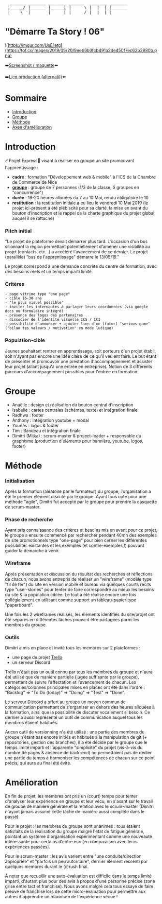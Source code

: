 <pre>
  ______ _______ _______ ______  _______ _______
 |_____/ |______ |_____| |     \ |  |  | |______
 |    \_ |______ |     | |_____/ |  |  | |______
</pre>   

# "Démarre Ta Story ! 06"

![https://imgur.com/UsE1etg](https://tof.cx/images/2019/05/20/9eeb6b0fcb491a3de450f7ec62b2980b.png)

➡️[Screenshot / maquette](https://imgur.com/UsE1etg)⬅️

➡️[Lien production (alternatif)](https://mijkami.github.io/story06/)⬅️

# Sommaire

- [Introduction](#Introduction)
- [Groupe](#Groupe)
- [Méthode](#Méthode)
- [Axes d'amélioration](#Amélioration)


# Introduction

☄️Projet Express🚡 visant à réaliser en groupe un site promouvant l'apprentissage :
	
- **cadre** : formation "Développement web & mobile" à l'ICS de la Chambre de Commerce de Nice
- **[groupe](#Groupe)** : groupe de 7 personnes (1/3 de la classe, 3 groupes en "concurrence")
- **durée** : 16-20 heures allouées du 7 au 10 Mai, rendu obligatoire le 10
- **restitution** : la restitution initiale a eu lieu le vendredi 10 Mai 2019 (le projet ici-présent a été plébiscité pour sa clarté, la mise en avant du bouton d'inscription et le rappel de la charte graphique du projet global auquel il se rattache)


### Pitch initial

"Le projet de plateforme devait démarrer plus tard. L'occasion d'un bus sillonnant la région permettant potentiellement d'amener une visibilité au projet (contacts, etc...) a accéléré l'avancement de ce dernier. Le projet (parallèle) "bus de l'apprentissage" démarre le 13/05/19."

Le projet correspond à une demande concrête du centre de formation, avec des besoins réels et un temps imparti limité.


### Critères

	- page vitrine type "one page"
	- cible 16-30 ans
	- "le plus visuel possible"
	- inviter les internautes à partager leurs coordonnées (via google docs ou formulaire intégré)
	- présence des logos des partenaires
	- dissocier de l'identité visuelle ICS / CCI
	- possibilité d'annoncer + ajouter lien d'un (futur) "serious-game" ("bilan tes valeurs / motivation" en mode ludique)


### Population-cible

Jeunes souhaitant rentrer en apprentissage, soit porteurs d'un projet établi, soit n'ayant pas encore une idée claire de ce qu'il veulent faire. Le but étant de présenter et promouvoir une prestation d'accompagnement et assister leur projet (allant jusqu'à une entrée en entreprise). Notion de 3 différents parcours d'accompagnement possibles pour l'entrée en formation.


# Groupe

- Anaëlle : design et réalisation du bouton central d'inscription
- Isabelle : cartes centrales (schémas, texte) et intégration finale
- Radhwa : footer
- Anthony : intégration youtube + modal
- Younès : logos & footer
- Tim : Bandeau et intégration finale
- Dimitri (Mijka) : scrum-master & project-leader + responsable du graphisme (production d'éléments pour bannière, youtube, logos, footer)


# Méthode

### Initialisation

Après la formation (aléatoire par le formateur) du groupe, l'organisation a été le premier élément discuté par le groupe. Ayant tous opté pour une méthode "agile", Dimitri fut accepté par le groupe pour prendre la casquette de scrum-master. 

### Phase de recherche

Ayant pris connaissance des critères et besoins mis en avant pour ce projet, le groupe a ensuite commencé par rechercher pendant 40mn des exemples de site promotionnels type "one-page" pour bien cerner les différentes possibilités existantes et les exemples (et contre-exemples !) pouvant guider la démarche à venir.

### Wireframe

Après présentation et discussion du résultat des recherches et réflections de chacun, nous avons entrepris de réaliser un "wireframe" (modèle type "fil de fer") du site en version mobile et bureau via quelques courts récits type "user-stories" pour tenter de faire correspondre au mieux les besoins du site & la population ciblée. Le tout a été réalise encore une fois collégialement en utilisant comme support un tableau-papier type "paperboard".

Une fois les 2 wireframes réalisés, les éléments identifiés du site/projet ont été séparés en différentes tâches pouvant être partagées parmi les membres du groupe.

### Outils

Dimitri a mis en place et invité tous les membres sur 2 plateformes :

- une page de projet [Trello](https://imgur.com/PNZAdEF)
- un serveur Discord

Trello n'était pas un outil connu par tous les membres du groupe et n'aura été utilisé que de manière partielle (jugée suffisante par le groupe), permettant de suivre l'affectation et l'avancement de chacun. Les catégories/colonnes principales mises en places ont été dans l'ordre : "Backlog" => "To Do (today)" => "Doing" => "Test" => "Done".

Le serveur Discord a offert au groupe un moyen commun de communication permettant de s'organiser en dehors des heures allouées à la formation, ainsi que la possibilité de discuter vocalement si besoin. Ce dernier a aussi représenté un outil de communication auquel tous les membres étaient habitués.

Aucun outil de versionning n'a été utilisé : une partie des membres du groupe n'étant pas encore initiés et habitués à la manipulation de git (+ repositories, gestion des branches), il a été décidé par le groupe que le temps limité imparti et l'apparente "simplicité" du projet (vis-à-vis du nombre de pages & absence de back-end) ne permettaient pas de dédier une partie du temps à harmoniser les compétences de chacun sur ce point précis, qui aura au final été évité.


# Amélioration

En fin de projet, les membres ont pris un (court) temps pour tenter d'analyser leur expérience en groupe et leur vécu, en s'axant sur le travail de groupe de manière générale et la relation avec le scrum-master (Dimitri n'ayant jamais assumé cette tâche de manière aussi complète dans le passé).

Pour le projet : les membres du groupe sont unanimes : tous étaient satisfaits de la réalisation du groupe malgré l'état de fatigue générale, pointant un système d'organisation expérimentant comme une nouveauté intéressante pour certains d'entre eux (en comparaison avec leurs expériences passées).

Pour le scrum-master : les avis varient entre "une conduite/direction appropriée" et "parfois un peu autoritaire", dernier élément ressenti par quelques membres durant le (c)rush final.

À noter que recueillir une auto-évaluation est difficile dans le temps limité imparti, d'autant plus pour des avis à propos d'une personne précise (zone grise entre tact et franchise). Nous avons malgré cela tous essayé de faire preuve de franchise lors de cette micro-évaluation pour permettre aux autres d'apprendre un maximum de l'expérience vécue !